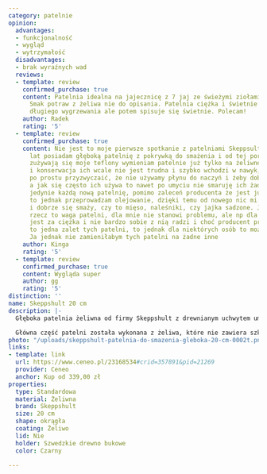 ```yaml
---
category: patelnie
opinion:
  advantages:
  - funkcjonalność
  - wygląd
  - wytrzymałość
  disadvantages:
  - brak wyraźnych wad
  reviews:
  - template: review
    confirmed_purchase: true
    content: Patelnia idealna na jajecznicę z 7 jaj ze świeżymi ziołami na maśle.
      Smak potraw z żeliwa nie do opisania. Patelnia ciężka i świetnie wykonana. Wymaga
      długiego wygrzewania ale potem spisuje się świetnie. Polecam!
    author: Radek
    rating: '5'
  - template: review
    confirmed_purchase: true
    content: Nie jest to moje pierwsze spotkanie z patelniami Skeppsult, od dwóch
      lat posiadam głęboką patelnię z pokrywką do smażenia i od tej pory w miarę jak
      zużywają się moje teflony wymieniam patelnie już tylko na żeliwne.. A mycie
      i konserwacja ich wcale nie jest trudna i szybko wchodzi w nawyk, trzeba się
      po prostu przyzwyczaić, że nie używamy płynu do naczyń i żeby dobrze je wysuszyć,
      a jak się często ich używa to nawet po umyciu nie smaruję ich żadnym olejem,
      jedynie każdą nową patelnię, pomimo zaleceń producenta że jest już zakonserwowana,
      to jednak przeprowadzam olejowanie, dzięki temu od nowego nic mi nie przywiera
      i dobrze się smaży, czy to mięso, naleśniki, czy jajka sadzone. Jedna ważna
      rzecz to waga patelni, dla mnie nie stanowi problemu, ale np dla mojej mamy
      jest za ciężka i nie bardzo sobie z nią radzi i choć producent przekonuje, że
      to jedna zalet tych patelni, to jednak dla niektórych osób to może być wadą.
      Ja jednak nie zamieniłabym tych patelni na żadne inne
    author: Kinga
    rating: '5'
  - template: review
    confirmed_purchase: true
    content: Wygląda super
    author: gg
    rating: '5'
distinction: ''
name: Skeppshult 20 cm 
description: |-
  Głęboka patelnia żeliwna od firmy Skeppshult z drewnianym uchwytem umożliwia szybkie przygotowanie smażonych potraw. Dzięki impregnacji patelni olejem rzepakowym w procesie produkcji jedzenie nie przywiera do dna podczas gotowania, a naczynie zachowuje lśniący wygląd przez cały czas użytkowania. To patelnia idealna do użytku codziennego.

  Główna część patelni została wykonana z żeliwa, które nie zawiera szkodliwych substancji i jest bezpieczne dla zdrowia. Jednocześnie, dzięki swoim właściwościom, zapewnia trwałość produktu, dba o równomierne rozprowadzanie ciepła podczas smażenia na całej powierzchni naczynia. Dzięki temu jest on odporny na ewentualne odkształcenia i zarysowania. Patelnia w procesie produkcji jest specjalnie impregnowana za pomocą naturalnego oleju rzepakowego. Takie rozwiązanie jest nie tylko przyjazne środowisku, ale także stanowi naturalną powłokę nieprzywierającą. To zapewnia wygodne i szybkie przygotowywanie posiłków. Zaleca się ręczne mycie naczynia ze względu na materiały wykorzystane do jego produkcji.
photo: "/uploads/skeppshult-patelnia-do-smazenia-gleboka-20-cm-0002t.png"
links:
- template: link
  url: https://www.ceneo.pl/23168534#crid=357891&pid=21269
  provider: Ceneo
  anchor: Kup od 339,00 zł
properties:
  type: Standardowa
  material: Żeliwna
  brand: Skeppshult
  size: 20 cm
  shape: okrągła
  coating: Żeliwo
  lid: Nie
  holder: Szwedzkie drewno bukowe
  color: Czarny

---
```

